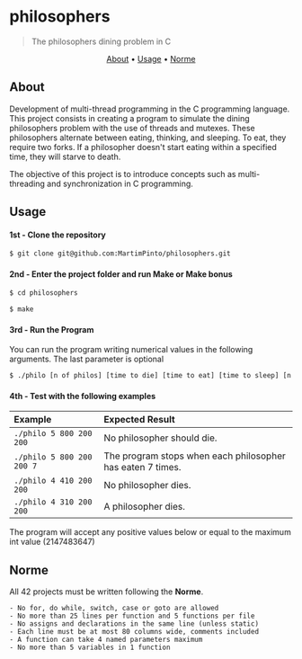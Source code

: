 # philosophers
>The philosophers dining problem in C

</p>
<p align="center">
	<a href="#about">About</a> •
	<a href="#usage">Usage</a> •
	<a href="#norme">Norme</a>
</p>

## About
Development of multi-thread programming in the C programming language. This project consists in creating a program to simulate the dining philosophers problem with the use of threads and mutexes. These philosophers alternate between eating, thinking, and sleeping. To eat, they require two forks. If a philosopher doesn't start eating within a specified time, they will starve to death.

The objective of this project is to introduce concepts such as multi-threading and synchronization in C programming.

## Usage
#### 1st - Clone the repository
``` bash
$ git clone git@github.com:MartimPinto/philosophers.git
```
#### 2nd - Enter the project folder and run Make or Make bonus
``` bash
$ cd philosophers

$ make
```
#### 3rd - Run the Program
You can run the program writing numerical values in the following arguments. The last parameter is optional
```bash
$ ./philo [n of philos] [time to die] [time to eat] [time to sleep] [n times each philo must eat]
```
#### 4th - Test with the following examples

| Example | Expected Result |
| :-- | :-- |
| `./philo 5 800 200 200`           | No philosopher should die.                                     |
| `./philo 5 800 200 200 7`         | The program stops when each philosopher has eaten 7 times.     |
| `./philo 4 410 200 200`           | No philosopher dies.                                           |
| `./philo 4 310 200 200`           | A philosopher dies.                                            |

The program will accept any positive values below or equal to the maximum int value (2147483647)


## Norme

All 42 projects must be written following the **Norme**.

	- No for, do while, switch, case or goto are allowed
	- No more than 25 lines per function and 5 functions per file
	- No assigns and declarations in the same line (unless static)
 	- Each line must be at most 80 columns wide, comments included
	- A function can take 4 named parameters maximum
	- No more than 5 variables in 1 function
